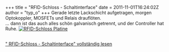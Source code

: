 +++
title = "RFID-Schloss - Schaltinterface"
date = 2011-11-01T16:24:02Z
author = "typ_o"
+++
Gerade letzte Lackschicht aufgetragen, morgen Optokoppler, MOSFETs und
Relais drauflöten.  
... dann ist das auch alles schön galvanisch getrennt, und der
Controller hat Ruhe. [![RFID-Schloss
Platine](https://flipdot.org/blog/uploads/2011/11/IMAG1415.serendipityThumb.jpg)](https://flipdot.org/blog/uploads/2011/11/IMAG1415.jpg)

[](https://flipdot.org/blog/uploads/2011/11/IMAG1415.jpg)  
[" RFID-Schloss - Schaltinterface" vollständig
lesen](https://flipdot.org/blog/archives/153-RFID-Schloss-Schaltinterface.html#extended)
